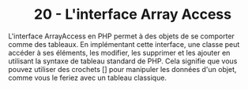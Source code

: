 <h1 align="center" id="title">
20 - L'interface Array Access
</h1>
<p id="description"> 
L'interface ArrayAccess en PHP permet à des objets de se comporter comme des tableaux. En
implémentant cette interface, une classe peut accéder à ses éléments, les modifier, les supprimer et
les ajouter en utilisant la syntaxe de tableau standard de PHP.
Cela signifie que vous pouvez utiliser des crochets [] pour manipuler les données d'un objet, comme
vous le feriez avec un tableau classique.
</p>